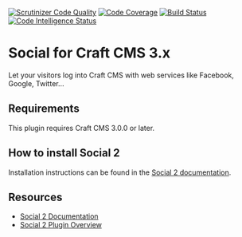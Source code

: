 [![Scrutinizer Code Quality](https://scrutinizer-ci.com/g/dukt/social/badges/quality-score.png?b=master)](https://scrutinizer-ci.com/g/dukt/social/?branch=master) [![Code Coverage](https://scrutinizer-ci.com/g/dukt/social/badges/coverage.png?b=master)](https://scrutinizer-ci.com/g/dukt/social/?branch=master) [![Build Status](https://scrutinizer-ci.com/g/dukt/social/badges/build.png?b=master)](https://scrutinizer-ci.com/g/dukt/social/build-status/master) [![Code Intelligence Status](https://scrutinizer-ci.com/g/dukt/social/badges/code-intelligence.svg?b=master)](https://scrutinizer-ci.com/code-intelligence)

# Social for Craft CMS 3.x

Let your visitors log into Craft CMS with web services like Facebook, Google, Twitter…

## Requirements

This plugin requires Craft CMS 3.0.0 or later.

## How to install Social 2

Installation instructions can be found in the [Social 2 documentation](https://dukt.net/docs/social/v2/installation.html).

## Resources

- [Social 2 Documentation](https://dukt.net/docs/social/v2)
- [Social 2 Plugin Overview](https://dukt.net/social)
